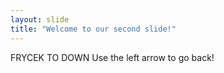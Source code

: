 ```yaml
---
layout: slide
title: "Welcome to our second slide!"
---
```

FRYCEK TO DOWN
Use the left arrow to go back!
